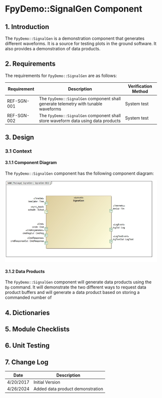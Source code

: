 # FpyDemo::SignalGen Component

## 1. Introduction

The `FpyDemo::SignalGen` is a demonstration component that generates different waveforms. It is a source for testing plots in the ground software. It also provides a demonstration of data products.

## 2. Requirements

The requirements for `FpyDemo::SignalGen` are as follows:

Requirement | Description | Verification Method
----------- | ----------- | -------------------
REF-SGN-001 | The `FpyDemo::SignalGen` component shall generate telemetry with tunable waveforms | System test
REF-SGN-002 | The `FpyDemo::SignalGen` component shall store waveform data using data products | System test

## 3. Design

### 3.1 Context

#### 3.1.1 Component Diagram

The `FpyDemo::SignalGen` component has the following component diagram:

![`FpyDemo::SignalGen` Diagram](img/SignalGenBDD.jpg "FpyDemo::SignalGen")

#### 3.1.2 Data Products

The `FpyDemo::SignalGen` component will generate data products using the `Dp` command.
It will demonstrate the two different ways to request data product buffers and will generate
a data product based on storing a commanded number of 

## 4. Dictionaries

## 5. Module Checklists

## 6. Unit Testing

## 7. Change Log

Date | Description
---- | -----------
4/20/2017 | Initial Version
4/26/2024 | Added data product demonstration



